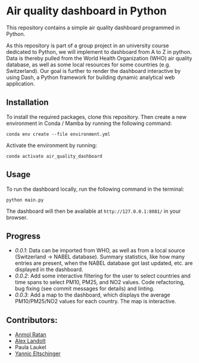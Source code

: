 # Air quality dashboard in Python
This repository contains a simple air quality dashboard programmed in Python. 

As this repository is part of a group project in an university course dedicated to Python, we will implement to dashboard from A to Z in python. Data is thereby pulled from the World Health Organization (WHO) air quality database, as well as some local resources for some countries (e.g. Switzerland). Our goal is further to render the dashboard interactive by using Dash, a Python framework for building dynamic analytical web application. 

## Installation

To install the required packages, clone this repository. Then create a new environment in Conda / Mamba by running the following command: 
    
```
conda env create --file environment.yml 
```

Activate the environment by running: 

```
conda activate air_quality_dashboard
```

## Usage

To run the dashboard locally, run the following command in the terminal: 

```
python main.py
```

The dashboard will then be available at `http://127.0.0.1:8081/` in your browser.

## Progress
- *0.0.1*: Data can be imported from WHO, as well as from a local source (Switzerland -> NABEL database). Summary statistics, like how many entries are present, when the NABEL database got last updated, etc. are displayed in the dashboard.
- *0.0.2*: Add some interactive filtering for the user to select countries and time spans to select PM10, PM25, and NO2 values. Code refactoring, bug fixing (see commit messages for details) and linting.
- *0.0.3*: Add a map to the dashboard, which displays the average PM10/PM25/NO2 values for each country. The map is interactive. 
  
## Contributors: 
- [Anmol Ratan](https://www.linkedin.com/in/anmol-ratan-8a801b166/)
- [Alex Landolt](https://github.com/alandolt/)
- Paula Laukel
- [Yannic Eltschinger](https://www.linkedin.com/in/yannic-eltschinger-798175221/)


